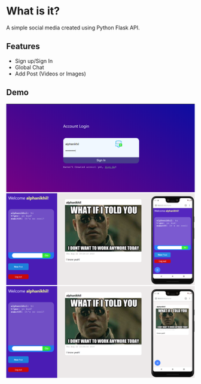# What is it?
A simple social media created using Python Flask API.

## Features
- Sign up/Sign In
- Global Chat
- Add Post (Videos or Images)

## Demo
![Sign Up UI](demo/demo1.png)
![Sign Up UI](demo/demo2.png)
![Sign Up UI](demo/demo3.png)
